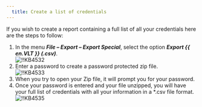 ```yaml
---
  title: Create a list of credentials
---
```

If you wish to create a report containing a full list of all your credentials here are the steps to follow:

1. In the menu ***File – Export – Export Special***, select the option ***Export {{ en.VLT }} (.csv)***.  
![!!KB4532](https://webdevolutions.azureedge.net/docs/en/kb/KB4532.png)
1. Enter a password to create a password protected zip file.  
![!!KB4533](https://webdevolutions.azureedge.net/docs/en/kb/KB4533.png)
1. When you try to open your Zip file, it will prompt you for your password.
1. Once your password is entered and your file unzipped, you will have your full list of credentials with all your information in a *.csv file format.  
![!!KB4535](https://webdevolutions.azureedge.net/docs/en/kb/KB4535.png)
